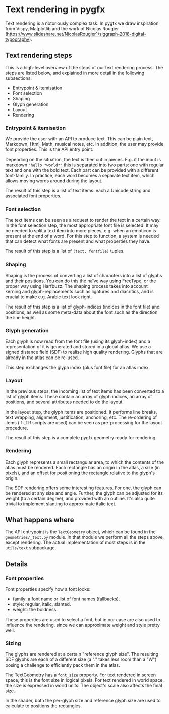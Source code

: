# Text rendering in pygfx

Text rendering is a notoriously complex task. In pygfx we draw inspiration
from Vispy, Matplotlib and the work of Nicolas Rougier
(https://www.slideshare.net/NicolasRougier1/siggraph-2018-digital-typography).

## Text rendering steps

This is a high-level overview of the steps of our text rendering
process. The steps are listed below, and explained in more detail in
the following subsections.

* Entrypoint & itemisation
* Font selection
* Shaping
* Glyph generation
* Layout
* Rendering

### Entrypoint & itemisation

We provide the user with an API to produce text. This can be plain text,
Markdown, Html, Math, musical notes, etc. In addition, the user may
provide font properties. This is the API entry point.

Depending on the situation, the text is then cut in pieces. E.g. if the
input is markdown `"hello *world*"`  this is separated into two parts:
one with regular text and one with the bold text. Each part can be
provided with a different font-family. In practice, each word becomes
a separate text item, which allows moving words around during the
layout.

The result of this step is a list of text items: each a Unicode string
and associated font properties.

### Font selection

The text items can be seen as a request to render the text in a certain
way. In the font selection step, the most appropriate font file is
selected. It may be needed to split a text item into more pieces, e.g.
when an emoticon is present at the end of a word. For this step to
function, a system is needed that can detect what fonts are present and
what properties they have.

The result of this step is a list of `(text, fontfile)` tuples.

### Shaping

Shaping is the process of converting a list of characters into a list
of glyphs and their positions. You can do this the naïve way using
FreeType, or the proper way using Harfbuzz. The shaping process takes
into account kerning and glyph-replacements such as ligatures and
diacritics, and is crucial to make e.g. Arabic text look right.

The result of this step is a list of glyph-indices (indices in the font
file) and positions, as well as some meta-data about the font such as
the direction the line height.

### Glyph generation

Each glyph is now read from the font file (using its glyph-index) and
a representation of it is generated and stored in a global atlas. We
use a signed distance field (SDF) to realise high quality rendering.
Glyphs that are already in the atlas can be re-used.

This step exchanges the glyph index (plus font file) for an atlas index.

### Layout

In the previous steps, the incoming list of text items has been
converted to a list of glyph items. These contain an array of glyph
indices, an array of positions, and several attributes needed to do the
layout.

In the layout step, the glyph items are positioned. It performs line
breaks, text wrapping, alignment, justification, anchoring, etc. The
re-ordering of items (if LTR scripts are used) can be seen as
pre-processing for the layout procedure.

The result of this step is a complete pygfx geometry ready for rendering.

### Rendering

Each glyph represents a small rectangular area, to which the contents
of the atlas must be rendered. Each rectangle has an origin in the
atlas, a size (in pixels), and an offset for positioning the rectangle
relative to the glyph's origin.

The SDF rendering offers some interesting features. For one, the glyph
can be rendered at any size and angle. Further, the glyph can be
adjusted for its weight (to a certain degree), and provided with an
outline. It's also quite trivial to implement slanting to approximate
italic text.

## What happens where

The API entrypoint is the `TextGeometry` object, which can be found in
the `geometries/_text.py` module. In that module we perform all the
steps above, except rendering. The actual implementation of most steps
is in the `utils/text` subpackage.

## Details

### Font properties

Font properties specify how a font looks:

* family: a font name or list of font names (fallbacks).
* style: regular, italic, slanted.
* weight: the boldness.

These properties are used to select a font, but in our case are also
used to influence the rendering, since we can approximate weight and style
pretty well.

### Sizing

The glyphs are rendered at a certain "reference glyph size". The
resulting SDF glyphs are each of a different size (a "." takes less
room than a "W") posing a challenge to efficiently pack them in the
atlas.

The TextGeometry has a `font_size` property. For text rendered in screen
space, this is the font size in logical pixels. For text rendered in
world space, the size is expressed in world units. The object's scale
also affects the final size.

In the shader, both the per-glyph size and reference glyph size are used to
calculate to positions the rectangles.



